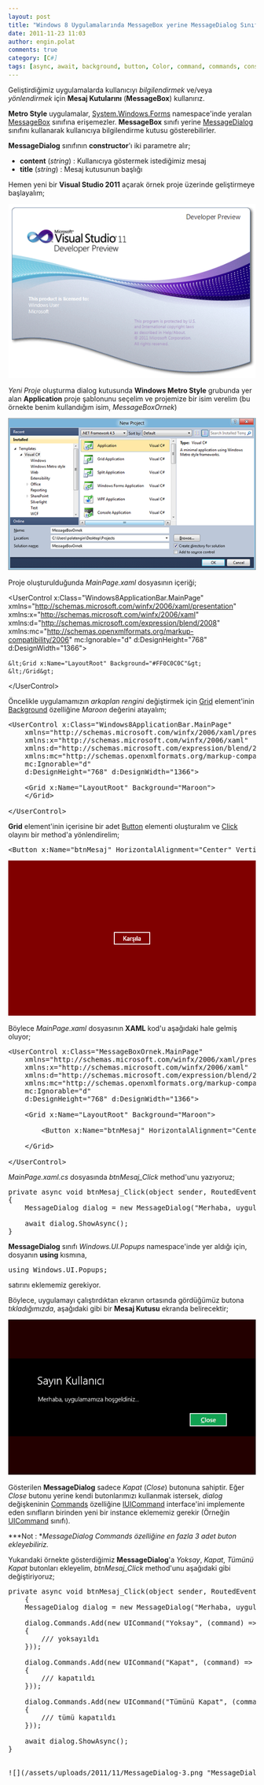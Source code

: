 ```yaml
---
layout: post
title: "Windows 8 Uygulamalarında MessageBox yerine MessageDialog Sınıfının Kullanımı"
date: 2011-11-23 11:03
author: engin.polat
comments: true
category: [C#]
tags: [async, await, background, button, Color, command, commands, constructor, event, grid, iuicommand, messagebox, messagedialog, MetroUI, namespace, routedeventargs, string, uicommand, usercontrol, using, visual studio 2011, windows8, xaml]
---
```

Geliştirdiğimiz uygulamalarda kullanıcıyı *bilgilendirmek* ve/veya *yönlendirmek* için **Mesaj Kutularını** (**MessageBox**) kullanırız.

**Metro Style** uygulamalar, <a href="http://msdn.microsoft.com/library/system.windows.forms" title="System.Windows.Forms Namespace" target="_blank" rel="noopener">System.Windows.Forms</a> namespace'inde yeralan <a href="http://msdn.microsoft.com/library/system.windows.forms.messagebox" title="MessageBox Class" target="_blank" rel="noopener">MessageBox</a> sınıfına erişemezler. **MessageBox** sınıfı yerine <a href="http://msdn.microsoft.com/library/windows/apps/windows.ui.popups.messagedialog" title="MessageDialog Class" target="_blank" rel="noopener">MessageDialog</a> sınıfını kullanarak kullanıcıya bilgilendirme kutusu gösterebilirler.

**MessageDialog** sınıfının **constructor**'ı iki parametre alır;



*   **content** (*string*) : Kullanıcıya göstermek istediğimiz mesaj
*   **title** (*string*) : Mesaj kutusunun başlığı

Hemen yeni bir **Visual Studio 2011** açarak örnek proje üzerinde geliştirmeye başlayalım;

![](/assets/uploads/2011/10/4.png "Visual Studio 2011 - Açılış Ekranı")

*Yeni Proje* oluşturma dialog kutusunda **Windows Metro Style** grubunda yer alan **Application** proje şablonunu seçelim ve projemize bir isim verelim (bu örnekte benim kullandığım isim, *MessageBoxOrnek*)

![](/assets/uploads/2011/11/MessageDialog-0.png "Visual Studio 2011 - Metro Style Application")

Proje oluşturulduğunda *MainPage.xaml* dosyasının içeriği;



&lt;UserControl x:Class="Windows8ApplicationBar.MainPage"
    xmlns="http://schemas.microsoft.com/winfx/2006/xaml/presentation"
    xmlns:x="http://schemas.microsoft.com/winfx/2006/xaml"
    xmlns:d="http://schemas.microsoft.com/expression/blend/2008"
    xmlns:mc="http://schemas.openxmlformats.org/markup-compatibility/2006"
    mc:Ignorable="d"
    d:DesignHeight="768" d:DesignWidth="1366"&gt;

    &lt;Grid x:Name="LayoutRoot" Background="#FF0C0C0C"&gt;
    &lt;/Grid&gt;

&lt;/UserControl&gt;</pre>

Öncelikle uygulamamızın *arkaplan rengini* değiştirmek için <a href="http://msdn.microsoft.com/library/windows.ui.xaml.controls.grid" title="Grid Class" target="_blank" rel="noopener">Grid</a> element'inin <a href="http://msdn.microsoft.com/library/windows.ui.xaml.controls.panel.background" title="Background Class" target="_blank" rel="noopener">Background</a> özelliğine *Maroon* değerini atayalım;

<pre class="brush:xml">&lt;UserControl x:Class="Windows8ApplicationBar.MainPage"
    xmlns="http://schemas.microsoft.com/winfx/2006/xaml/presentation"
    xmlns:x="http://schemas.microsoft.com/winfx/2006/xaml"
    xmlns:d="http://schemas.microsoft.com/expression/blend/2008"
    xmlns:mc="http://schemas.openxmlformats.org/markup-compatibility/2006"
    mc:Ignorable="d"
    d:DesignHeight="768" d:DesignWidth="1366"&gt;

    &lt;Grid x:Name="LayoutRoot" Background="Maroon"&gt;
    &lt;/Grid&gt;

&lt;/UserControl&gt;</pre>

**Grid** element'inin içerisine bir adet <a href="http://msdn.microsoft.com/library/windows.ui.xaml.controls.button" title="Button Class" target="_blank" rel="noopener">Button</a> elementi oluşturalım ve <a href="http://msdn.microsoft.com/library/windows.ui.xaml.controls.primitives.buttonbase.click" title="Click Event" target="_blank" rel="noopener">Click</a> olayını bir method'a yönlendirelim;

<pre class="brush:xml">&lt;Button x:Name="btnMesaj" HorizontalAlignment="Center" VerticalAlignment="Center" Content="Karşıla" Click="btnMesaj_Click" /&gt;</pre>

![](/assets/uploads/2011/11/MessageDialog-1.png "MessageDialog Form")

Böylece *MainPage.xaml* dosyasının **XAML** kod'u aşağıdaki hale gelmiş oluyor;

<pre class="brush:xml">&lt;UserControl x:Class="MessageBoxOrnek.MainPage"
    xmlns="http://schemas.microsoft.com/winfx/2006/xaml/presentation"
    xmlns:x="http://schemas.microsoft.com/winfx/2006/xaml"
    xmlns:d="http://schemas.microsoft.com/expression/blend/2008"
    xmlns:mc="http://schemas.openxmlformats.org/markup-compatibility/2006"
    mc:Ignorable="d"
    d:DesignHeight="768" d:DesignWidth="1366"&gt;
    
    &lt;Grid x:Name="LayoutRoot" Background="Maroon"&gt;

        &lt;Button x:Name="btnMesaj" HorizontalAlignment="Center" VerticalAlignment="Center" Content="Karşıla" Click="btnMesaj_Click" /&gt;
        
    &lt;/Grid&gt;
    
&lt;/UserControl&gt;</pre>

*MainPage.xaml.cs* dosyasında *btnMesaj_Click* method'unu yazıyoruz;

<pre class="brush:csharp">private async void btnMesaj_Click(object sender, RoutedEventArgs e)
{
    MessageDialog dialog = new MessageDialog("Merhaba, uygulamamıza hoşgeldiniz...", "Sayın Kullanıcı");

    await dialog.ShowAsync();
}</pre>

**MessageDialog** sınıfı *Windows.UI.Popups* namespace'inde yer aldığı için, dosyanın **using** kısmına,

<pre class="brush:csharp">using Windows.UI.Popups;</pre>

satırını eklememiz gerekiyor.

Böylece, uygulamayı çalıştırdıktan ekranın ortasında gördüğümüz butona *tıkladığımızda*, aşağıdaki gibi bir **Mesaj Kutusu** ekranda belirecektir;

![](/assets/uploads/2011/11/MessageDialog-2.png "MessageDialog Form")

Gösterilen **MessageDialog** sadece *Kapat* (*Close*) butonuna sahiptir. Eğer *Close* butonu yerine kendi butonlarımızı kullanmak istersek, *dialog* değişkeninin <a href="http://msdn.microsoft.com/library/windows/apps/windows.ui.popups.messagedialog.commands" title="MessageDialog.Commands Property" target="_blank" rel="noopener">Commands</a> özelliğine <a href="http://msdn.microsoft.com/library/windows/apps/windows.ui.popups.iuicommand" title="IUICommand Interface" target="_blank" rel="noopener">IUICommand</a> interface'ini implemente eden sınıfların birinden yeni bir instance eklememiz gerekir (Örneğin <a href="http://msdn.microsoft.com/library/windows/apps/windows.ui.popups.uicommand" title="UICommand Class" target="_blank" rel="noopener">UICommand</a> sınıfı).

***Not : **MessageDialog Commands özelliğine en fazla 3 adet buton ekleyebiliriz.*

Yukarıdaki örnekte gösterdiğimiz **MessageDialog**'a *Yoksay*, *Kapat*, *Tümünü Kapat* butonları ekleyelim, *btnMesaj_Click* method'unu aşağıdaki gibi değiştiriyoruz;

<pre class="brush:csharp">private async void btnMesaj_Click(object sender, RoutedEventArgs e)
    {
    MessageDialog dialog = new MessageDialog("Merhaba, uygulamamıza hoşgeldiniz...", "Sayın Kullanıcı");

    dialog.Commands.Add(new UICommand("Yoksay", (command) =>
    {
        /// yoksayıldı
    }));

    dialog.Commands.Add(new UICommand("Kapat", (command) =>
    {
        /// kapatıldı
    }));

    dialog.Commands.Add(new UICommand("Tümünü Kapat", (command) =>
    {
        /// tümü kapatıldı
    }));

    await dialog.ShowAsync();
}


![](/assets/uploads/2011/11/MessageDialog-3.png "MessageDialog Form")

